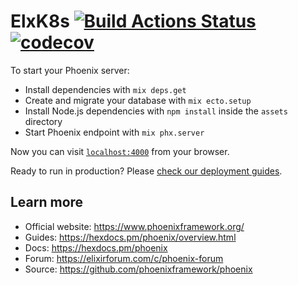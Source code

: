 
# ElxK8s [![Build Actions Status](https://github.com/adrianomota/elx-k8s/workflows/ci/badge.svg)](https://github.com/adrianomota/elx-k8s/actions) [![codecov](https://codecov.io/gh/adrianomota/elx-k8s/branch/master/graph/badge.svg?token=WR6THUC2HT)](https://codecov.io/gh/adrianomota/elx-k8s)


To start your Phoenix server:

  * Install dependencies with `mix deps.get`
  * Create and migrate your database with `mix ecto.setup`
  * Install Node.js dependencies with `npm install` inside the `assets` directory
  * Start Phoenix endpoint with `mix phx.server`

Now you can visit [`localhost:4000`](http://localhost:4000) from your browser.

Ready to run in production? Please [check our deployment guides](https://hexdocs.pm/phoenix/deployment.html).

## Learn more

  * Official website: https://www.phoenixframework.org/
  * Guides: https://hexdocs.pm/phoenix/overview.html
  * Docs: https://hexdocs.pm/phoenix
  * Forum: https://elixirforum.com/c/phoenix-forum
  * Source: https://github.com/phoenixframework/phoenix
